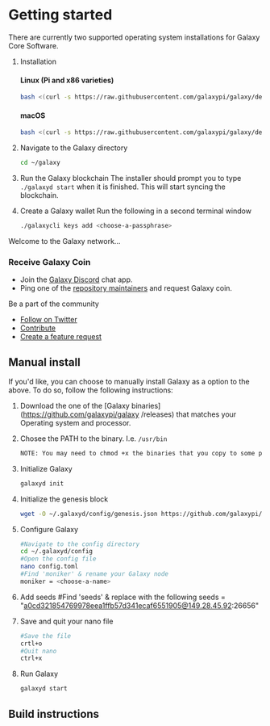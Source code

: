 # Getting started

There are currently two supported operating system installations for Galaxy
Core Software.

1. Installation
   #### Linux (Pi and x86 varieties)
   ```bash
   bash <(curl -s https://raw.githubusercontent.com/galaxypi/galaxy/develop/install.sh)
   ```
   #### macOS
   ```bash
   bash <(curl -s https://raw.githubusercontent.com/galaxypi/galaxy/develop/install-mac.sh)
   ```

2. Navigate to the Galaxy directory

   ```bash
   cd ~/galaxy
   ```

3. Run the Galaxy blockchain
   The installer should prompt you to type `./galaxyd start` when it is
   finished. This will start syncing the blockchain.

4. Create a Galaxy wallet
   Run the following in a second terminal window
   ```bash
   ./galaxycli keys add <choose-a-passphrase>
   ```

Welcome to the Galaxy network...

### Receive Galaxy Coin

- Join the [Galaxy Discord](https://discord.gg/36K9nan) chat app.
- Ping one of the [repository maintainers](#maintainers) and request Galaxy
  coin.

Be a part of the community
- [Follow on Twitter](https://twitter.com/GalaxyPiLab)
- [Contribute](https://github.com/galaxypi/galaxy/blob/develop/CONTRIBUTING.md)
- [Create a feature request](https://github.com/galaxypi/galaxy#feature-requests)


## Manual install

If you'd like, you can choose to manually install Galaxy as a option to the above. To do so, follow the following instructions:

1. Download the one of the [Galaxy binaries](https://github.com/galaxypi/galaxy
   /releases) that matches your Operating system and processor.

2. Chosee the PATH to the binary. I.e. `/usr/bin`
   ```bash
   NOTE: You may need to chmod +x the binaries that you copy to some place on your path.
   ```

3. Initialize Galaxy
   ```bash
   galaxyd init
   ```

4. Initialize the genesis block
   ```bash
   wget -O ~/.galaxyd/config/genesis.json https://github.com/galaxypi/galaxy/raw/master/genesis.json
   ```

5. Configure Galaxy
   ```bash
   #Navigate to the config directory
   cd ~/.galaxyd/config
   #Open the config file
   nano config.toml
   #Find 'moniker' & rename your Galaxy node
   moniker = <choose-a-name>
   ```

6. Add seeds
   #Find 'seeds' & replace with the following
   seeds = "a0cd321854769978eea1ffb57d341ecaf6551905@149.28.45.92:26656"

7. Save and quit your nano file
   ```bash
   #Save the file
   crtl+o
   #Quit nano
   ctrl+x

8. Run Galaxy
   ```bash
   galaxyd start
   ```


## Build instructions
